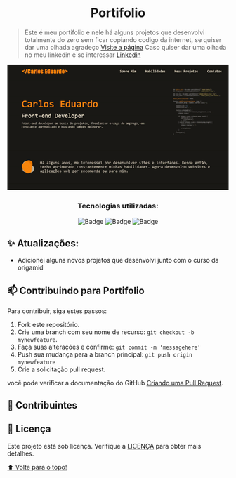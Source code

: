 <h1 align="center">Portifolio</h1>

> Este é meu portifolio e nele há alguns projetos que desenvolvi totalmente do zero sem ficar copiando codigo da internet, se quiser dar uma olhada agradeço <a href="https://carloseduardori.github.io/Portifolio-Projetos/">Visite a página</a>
> Caso quiser dar uma olhada no meu linkedin e se interessar <a href="https://www.linkedin.com/in/carlos-eduardo-ribeiro-do-patrocinio/">Linkedin</a>

<p align="center">
  <img width="600 height="400 src="ezgif.com-gif-maker.gif">
</p>

<div align="center">
 <h3 align="center">Tecnologias utilizadas:</h3>
 
 [Badges]: <> ( Você pode procurar por badges aqui: https://github.com/alexandresanlim/Badges4-README.md-Profile )
 
![Badge](https://img.shields.io/badge/HTML5-E34F26?style=for-the-badge&logo=html5&logoColor=white)
![Badge](https://img.shields.io/badge/CSS3-1572B6?style=for-the-badge&logo=css3&logoColor=white)
![Badge](https://img.shields.io/badge/JavaScript-323330?style=for-the-badge&logo=javascript&logoColor=F7DF1E)

</div>

## ✨ Atualizações:

- Adicionei alguns novos projetos que desenvolvi junto com o curso da origamid

## 📫 Contribuindo para Portifolio

Para contribuir, siga estes passos:

1. Fork este repositório.
2. Crie uma branch com seu nome de recurso: `git checkout -b mynewfeature`.
3. Faça suas alterações e confirme: `git commit -m 'messagehere'`
4. Push sua mudança para a branch principal: `git push origin mynewfeature`
5. Crie a solicitação pull request.

você pode verificar a documentação do GitHub [Criando uma Pull Request](https://help.github.com/en/github/collaborating-with-issues-and-pull-requests/creating-a-pull-request).

## 🤝 Contribuintes

## 📝 Licença
Este projeto está sob licença. Verifique a [LICENÇA](LICENSE) para obter mais detalhes.


[⬆ Volte para o topo!](https://github.com/carloseduardori/Portifolio-Projetos)<br>
